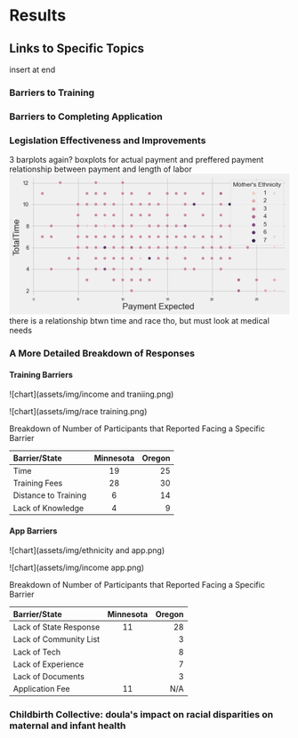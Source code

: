 # Results 

## Links to Specific Topics
insert at end 

### Barriers to Training


### Barriers to Completing Application

### Legislation Effectiveness and Improvements

3 barplots again?
boxplots for actual payment and preffered payment 
relationship between payment and length of labor
![chart](assets/img/payment-time.png)
there is a relationship btwn time and race tho, but must look at medical needs

### A More Detailed Breakdown of Responses

#### Training Barriers 
![chart](assets/img/income and traniing.png)


![chart](assets/img/race training.png)

Breakdown of Number of Participants that Reported Facing a 
Specific Barrier

| Barrier/State        | Minnesota      | Oregon        |
| :---                 |     :---:      |          ---: |
| Time                 | 19             | 25            |
| Training Fees        | 28             | 30            |
| Distance to Training | 6              | 14            |
| Lack of Knowledge    | 4              | 9             |

#### App Barriers 

![chart](assets/img/ethnicity and app.png)


![chart](assets/img/income app.png)

Breakdown of Number of Participants that Reported Facing a 
Specific Barrier

| Barrier/State           | Minnesota      | Oregon        |
| :---                    |     :---:      |          ---: |
| Lack of State Response  | 11             | 28            |
| Lack of Community List  |                | 3             |
| Lack of Tech            |                | 8             |
| Lack of Experience      |                | 7             |
| Lack of Documents       |                | 3             |
| Application Fee         | 11             | N/A           |

### Childbirth Collective: doula's impact on racial disparities on maternal and infant health
